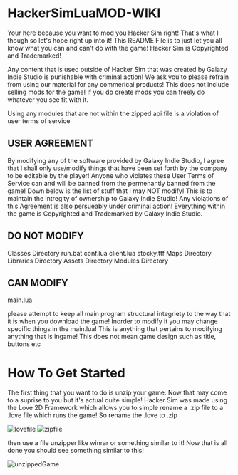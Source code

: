 # HackerSimLuaMOD-WIKI


Your here because you want to mod you Hacker Sim right! That's what I though so let's hope right up into it! This README File is to just let you all know what you can and can't do with the game! Hacker Sim is Copyrighted and Trademarked! 

Any content that is used outside of Hacker Sim that was created by Galaxy Indie Studio is punishable with criminal action! We ask you to please refrain from using our material for any commerical products! This does not include selling mods for the game! If you do create mods you can freely do whatever you see fit with it. 

Using any modules that are not within the zipped api file is a violation of user terms of service

USER AGREEMENT
-----------------------------------------
By modifying any of the software provided by Galaxy Indie Studio, I agree that I shall only use/modify things that have been set forth by the company to be editable by the player! Anyone who violates these User Terms of Service can and will be banned from the permenantly banned from the game! Down below is the list of stuff that I may NOT modify! This is to maintain the intregity of ownership to Galaxy Indie Studio! Any violations of this Agreement is also persueably under criminal action! Everything within the game is Copyrighted and Trademarked by Galaxy Indie Studio.

DO NOT MODIFY
------------------------------------------
Classes Directory
run.bat
conf.lua
client.lua
stocky.ttf
Maps Directory
Libraries Directory
Assets Directory
Modules Directory

CAN MODIFY
--------------------------
main.lua

please attempt to keep all main program structural integriety to the way that it is when you download the game! Inorder to modify it you may change specific things in the main.lua! This is anything that pertains to modifying anything that is ingame! This does not mean game design such as title, buttons etc

# How To Get Started

The first thing that you want to do is unzip your game. Now that may come to a suprise to you but it's actual quite simple! Hacker Sim was made using the Love 2D Framework which allows you to simple rename a .zip file to a .love file which runs the game! So rename the .love to .zip 

![lovefile](https://user-images.githubusercontent.com/85016240/169693645-8fecf50f-a058-4d7c-9001-6eb73e543cbf.png)
![zipfile](https://user-images.githubusercontent.com/85016240/169693674-bad6347c-63e1-40ac-a884-559f9c37c412.png)

then use a file unzipper like winrar or something similar to it! Now that is all done you should see something similar to this!

![unzippedGame](https://user-images.githubusercontent.com/85016240/169693922-946a7f7e-112b-4cf5-975c-a989997ba776.png)

